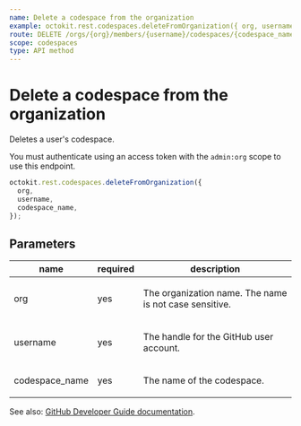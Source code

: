 ```yaml
---
name: Delete a codespace from the organization
example: octokit.rest.codespaces.deleteFromOrganization({ org, username, codespace_name })
route: DELETE /orgs/{org}/members/{username}/codespaces/{codespace_name}
scope: codespaces
type: API method
---
```


# Delete a codespace from the organization

Deletes a user's codespace.

You must authenticate using an access token with the `admin:org` scope to use this endpoint.

```js
octokit.rest.codespaces.deleteFromOrganization({
  org,
  username,
  codespace_name,
});
```

## Parameters

<table>
  <thead>
    <tr>
      <th>name</th>
      <th>required</th>
      <th>description</th>
    </tr>
  </thead>
  <tbody>
    <tr><td>org</td><td>yes</td><td>

The organization name. The name is not case sensitive.

</td></tr>
<tr><td>username</td><td>yes</td><td>

The handle for the GitHub user account.

</td></tr>
<tr><td>codespace_name</td><td>yes</td><td>

The name of the codespace.

</td></tr>
  </tbody>
</table>

See also: [GitHub Developer Guide documentation](https://docs.github.com/rest/codespaces/organizations#delete-a-codespace-from-the-organization).
